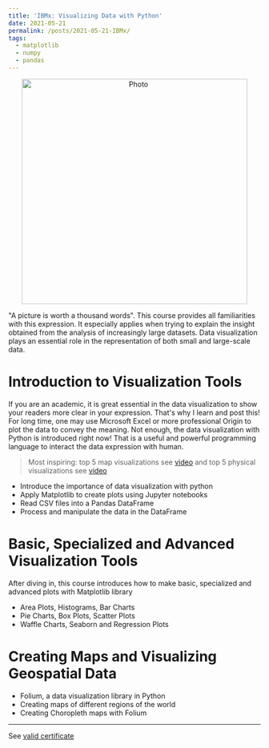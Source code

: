 ```yaml
---
title: 'IBMx: Visualizing Data with Python'
date: 2021-05-21
permalink: /posts/2021-05-21-IBMx/
tags:
  - matplotlib
  - numpy
  - pandas
---
```


<p align="center">
  <img src="https://haoxsia.github.io/images/posts/2022-10-30-py-visual.png?raw=true" alt="Photo" style="width: 450px;"/> 
</p>

"A picture is worth a thousand words". This course provides all familiarities with this expression. It especially applies when trying to explain the insight obtained from the analysis of increasingly large datasets. Data visualization plays an essential role in the representation of both small and large-scale data.

# Introduction to Visualization Tools

If you are an academic, it is great essential in the data visualization to show your readers more clear in your expression. That's why I learn and post this! For long time, one may use Microsoft Excel or more professional Origin to plot the data to convey the meaning. Not enough, the data visualization with Python is introduced right now! That is a useful and powerful programming language to interact the data expression with human.

> Most inspiring: top 5 map visualizations see [video](https://www.youtube.com/watch?v=5_n9K4WEal4&t=255s) and top 5 physical visualizations see [video](https://www.youtube.com/watch?v=tbjra_z6Xf4&t=6s)

* Introduce the importance of data visualization with python
* Apply Matplotlib to create plots using Jupyter notebooks
* Read CSV files into a Pandas DataFrame
* Process and manipulate the data in the DataFrame

# Basic, Specialized and Advanced Visualization Tools
After diving in, this course introduces how to make basic, specialized and advanced plots with Matplotlib library
* Area Plots, Histograms, Bar Charts
* Pie Charts, Box Plots, Scatter Plots
* Waffle Charts, Seaborn and Regression Plots

# Creating Maps and Visualizing Geospatial Data

* Folium, a data visualization library in Python
* Creating maps of different regions of the world
* Creating Choropleth maps with Folium

------

See [valid certificate](https://courses.edx.org/certificates/a3e31b24dc9f46f89ca4ee87486a4fab)

